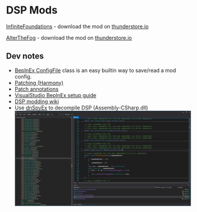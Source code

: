 # DSP Mods

[InfiniteFoundations](./InfiniteFoundations/README.md) - download the mod on [thunderstore.io](https://dsp.thunderstore.io/package/squiddy/InfiniteFoundations/)

[AlterTheFog](./AlterTheFog/README.md) - download the mod on [thunderstore.io](https://dsp.thunderstore.io/package/squiddy/AlterTheFog/)

## Dev notes

- [BepInEx ConfigFile](https://docs.bepinex.dev/articles/dev_guide/plugin_tutorial/4_configuration.html) class is an easy builtin way to save/read a mod config.
- [Patching (Harmony)](https://harmony.pardeike.net/articles/patching.html)
- [Patch annotations](https://harmony.pardeike.net/articles/annotations.html)
- [VisualStudio BepInEx setup guide](https://steamcommunity.com/sharedfiles/filedetails/?id=2106187116)
- [DSP modding wiki](https://dsp-wiki.com/Modding:Modding)
- Use [dnSpyEx](https://github.com/dnSpyEx/dnSpy) to decompile DSP (Assembly-CSharp.dll)
  ![dnSpyEx](img/dnspy-ex.png)
